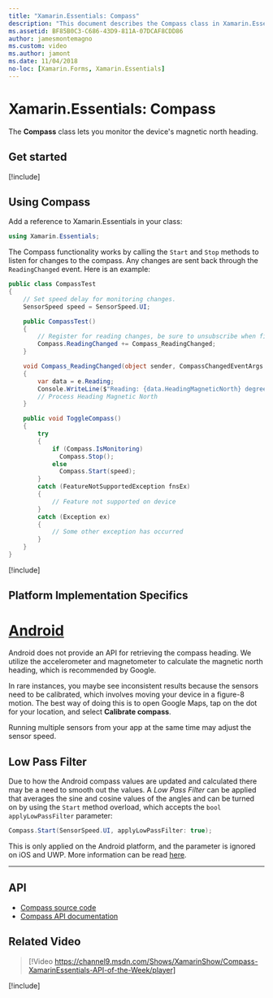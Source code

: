 ```yaml
---
title: "Xamarin.Essentials: Compass"
description: "This document describes the Compass class in Xamarin.Essentials, which lets you monitor the device's magnetic north heading."
ms.assetid: BF85B0C3-C686-43D9-811A-07DCAF8CDD86
author: jamesmontemagno
ms.custom: video
ms.author: jamont
ms.date: 11/04/2018
no-loc: [Xamarin.Forms, Xamarin.Essentials]
---
```


# Xamarin.Essentials: Compass

The **Compass** class lets you monitor the device's magnetic north heading.

## Get started

[!include[](~/essentials/includes/get-started.md)]

## Using Compass

Add a reference to Xamarin.Essentials in your class:

```csharp
using Xamarin.Essentials;
```

The Compass functionality works by calling the `Start` and `Stop` methods to listen for changes to the compass. Any changes are sent back through the `ReadingChanged` event. Here is an example:

```csharp
public class CompassTest
{
    // Set speed delay for monitoring changes.
    SensorSpeed speed = SensorSpeed.UI;

    public CompassTest()
    {
        // Register for reading changes, be sure to unsubscribe when finished
        Compass.ReadingChanged += Compass_ReadingChanged;
    }

    void Compass_ReadingChanged(object sender, CompassChangedEventArgs e)
    {
        var data = e.Reading;
        Console.WriteLine($"Reading: {data.HeadingMagneticNorth} degrees");
        // Process Heading Magnetic North
    }

    public void ToggleCompass()
    {
        try
        {
            if (Compass.IsMonitoring)
              Compass.Stop();
            else
              Compass.Start(speed);
        }
        catch (FeatureNotSupportedException fnsEx)
        {
            // Feature not supported on device
        }
        catch (Exception ex)
        {
            // Some other exception has occurred
        }
    }
}
```

[!include[](~/essentials/includes/sensor-speed.md)]

## Platform Implementation Specifics

# [Android](#tab/android)

Android does not provide an API for retrieving the compass heading. We utilize the accelerometer and magnetometer to calculate the magnetic north heading, which is recommended by Google.

In rare instances, you maybe see inconsistent results because the sensors need to be calibrated, which involves moving your device in a figure-8 motion. The best way of doing this is to open Google Maps, tap on the dot for your location, and select **Calibrate compass**.

Running multiple sensors from your app at the same time may adjust the sensor speed.

## Low Pass Filter

Due to how the Android compass values are updated and calculated there may be a need to smooth out the values. A _Low Pass Filter_ can be applied that averages the sine and cosine values of the angles and can be turned on by using the `Start` method overload, which accepts the `bool applyLowPassFilter` parameter:

```csharp
Compass.Start(SensorSpeed.UI, applyLowPassFilter: true);
```

This is only applied on the Android platform, and the parameter is ignored on iOS and UWP.  More information can be read [here](https://github.com/xamarin/Essentials/pull/354#issuecomment-405316860).

--------------

## API

- [Compass source code](https://github.com/xamarin/Essentials/tree/main/Xamarin.Essentials/Compass)
- [Compass API documentation](xref:Xamarin.Essentials.Compass)

## Related Video

> [!Video https://channel9.msdn.com/Shows/XamarinShow/Compass-XamarinEssentials-API-of-the-Week/player]

[!include[](~/essentials/includes/xamarin-show-essentials.md)]
